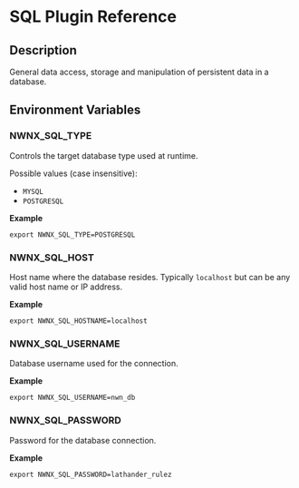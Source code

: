# SQL Plugin Reference

## Description

General data access, storage and manipulation of persistent data in a database.

## Environment Variables

### NWNX_SQL_TYPE

Controls the target database type used at runtime.  

Possible values (case insensitive):

*  ``MYSQL`` 
* ``POSTGRESQL``

__Example__

```
export NWNX_SQL_TYPE=POSTGRESQL
```

### NWNX_SQL_HOST

Host name where the database resides.  Typically ``localhost`` but can be any valid host name or IP address.

__Example__

```
export NWNX_SQL_HOSTNAME=localhost
```

### NWNX_SQL_USERNAME

Database username used for the connection.

__Example__

```
export NWNX_SQL_USERNAME=nwn_db
```

### NWNX_SQL_PASSWORD

Password for the database connection.

__Example__

```
export NWNX_SQL_PASSWORD=lathander_rulez
```
